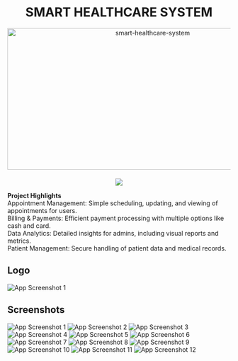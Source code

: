 <h1 align="center" id="title">SMART HEALTHCARE SYSTEM</h1>

<p align="center"><img src="https://socialify.git.ci/ShanelkaPramuditha/smart-healthcare-system/image?font=Source%20Code%20Pro&forks=1&issues=1&language=1&name=1&pattern=Plus&pulls=1&stargazers=1&theme=Auto" alt="smart-healthcare-system" width="640" height="320" />
<a href="https://github.com/ShanelkaPramuditha/smart-healthcare-system/graphs/contributors">
  <br><br>
  <img src="https://contrib.rocks/image?repo=ShanelkaPramuditha/smart-healthcare-system" />
</a>
</p>

<b>Project Highlights</b><br/>
Appointment Management: Simple scheduling, updating, and viewing of appointments for users.<br/>
Billing & Payments: Efficient payment processing with multiple options like cash and card.<br/>
Data Analytics: Detailed insights for admins, including visual reports and metrics.<br/>
Patient Management: Secure handling of patient data and medical records.

## Logo
<img src="client/screenshots/logo.png" alt="App Screenshot 1">

## Screenshots

<img src="client/screenshots/homepage.png" alt="App Screenshot 1">
<img src="client/screenshots/admin_dashboard.png" alt="App Screenshot 2">
<img src="client/screenshots/doctor_search.png" alt="App Screenshot 3">
<img src="client/screenshots/make_appointment.png" alt="App Screenshot 4">
<img src="client/screenshots/profile.png" alt="App Screenshot 5">
<img src="client/screenshots/appointment_calender.png" alt="App Screenshot 6">
<img src="client/screenshots/med_history.png" alt="App Screenshot 7">
<img src="client/screenshots/payment_cards.png" alt="App Screenshot 8">
<img src="client/screenshots/payment_page.png" alt="App Screenshot 9">
<img src="client/screenshots/appointment_reports.png" alt="App Screenshot 10">
<img src="client/screenshots/doctors_reports.png" alt="App Screenshot 11">
<img src="client/screenshots/sign_up.png" alt="App Screenshot 12">
